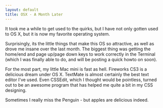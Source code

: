 ```yaml
---
layout: default
title: OSX - A Month Later
---
```


It took me a while to get used to the quirks, but I have not only gotten used
to OS X, but it is now my favorite operating system.

Surprisingly, its the little things that make this OS so attractive, as well
as drove me insane over the last month. The biggest thing was getting the
home/end and page up/page down keys to work correctly in the Terminal (which I
was finally able to do, and will be posting a quick howto on soon).

For the most part, my little Mac mini is fast as hell. Fireworks CS3 is a
delicious dream under OS X. TextMate is almost certainly the best text editor
I've used. Even CSSEdit, which I thought would be pointless, turned out to be
an awesome program that has helped me quite a bit in my CSS designing.

Sometimes I really miss the Penguin - but apples are delicious indeed.
